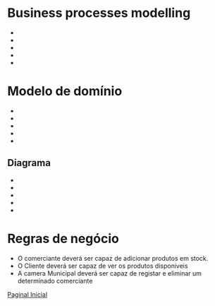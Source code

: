 # Business processes modelling
*
*
*
*
*
# Modelo de domínio

*
*
*
*
*
## Diagrama

*
*
*
*
*
# Regras de negócio

* O comerciante deverá ser capaz de adicionar produtos em stock.
* O Cliente deverá ser capaz de ver os produtos disponiveis
* A camera Municipal deverá ser capaz de registar e eliminar um determinado comerciante
  
[Paginal Inicial](PaginaInicial)